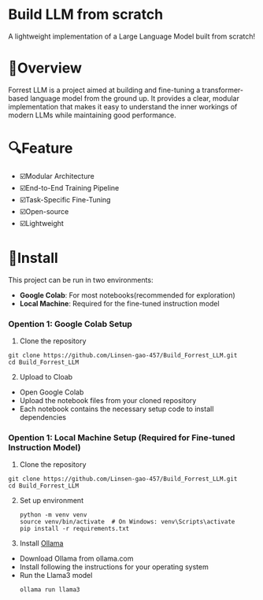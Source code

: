 # Build LLM from scratch

A lightweight implementation of a Large Language Model built from scratch!

# 📖Overview

Forrest LLM is a project aimed at building and fine-tuning a transformer-based language model from the ground up. It provides a clear, modular implementation that makes it easy to understand the inner workings of modern LLMs while maintaining good performance.

# 🔍Feature

- ☑️Modular Architecture
- ☑️End-to-End Training Pipeline
- ☑️Task-Specific Fine-Tuning
- ☑️Open-source
- ☑️Lightweight

# 📁Install

This project can be run in two environments:

- **Google Colab**: For most notebooks(recommended for exploration)
- **Local Machine**: Required for the fine-tuned instruction model

### Opention 1: Google Colab Setup

1. Clone the repository

```
git clone https://github.com/Linsen-gao-457/Build_Forrest_LLM.git
cd Build_Forrest_LLM
```

2. Upload to Cloab

- Open Google Colab
- Upload the notebook files from your cloned repository
- Each notebook contains the necessary setup code to install dependencies

### Opention 1: Local Machine Setup (Required for Fine-tuned Instruction Model)

1. Clone the repository

```
git clone https://github.com/Linsen-gao-457/Build_Forrest_LLM.git
cd Build_Forrest_LLM
```

2. Set up environment
   ```
   python -m venv venv
   source venv/bin/activate  # On Windows: venv\Scripts\activate
   pip install -r requirements.txt
   ```
3. Install [Ollama](https://ollama.com/)

- Download Ollama from ollama.com
- Install following the instructions for your operating system
- Run the Llama3 model
  ```
  ollama run llama3
  ```
